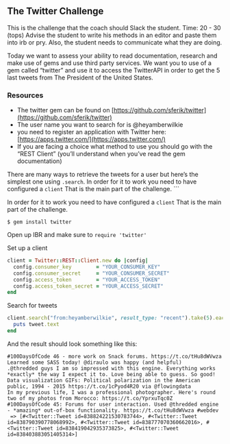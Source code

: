 ## The Twitter Challenge
This is the challenge that the coach should Slack the student. Time: 20 - 30 (tops) Advise the student to write his methods in an editor and paste them into irb or pry.  Also, the student needs to communicate what they are doing.


Today we want to assess your ability to read documentation, research and make use of gems and use third party services. We want you to use of a gem called “twitter”  and use it to access the TwitterAPI in order to get the 5 last tweets from The President of the United States.

### Resources

* The twitter gem can be found on [https://github.com/sferik/twitter](https://github.com/sferik/twitter)
* The user name you want to search for is @heyamberwilkie
* you need to register an application with Twitter here: [https://apps.twitter.com/](https://apps.twitter.com/)
* If you are facing a choice what method to use you should go with the “REST Client” (you’ll understand when you’ve read the gem documentation)

There are many ways to retrieve the tweets for a user but here’s the simplest one using `.search`. 
In order for it to work you need to have configured a `client` That is the main part of the challenge. ```

In order for it to work you need to have configured a `client` That is the main part of the challenge. 

```shell
$ gem install twitter

```
Open up IBR and make sure to `require 'twitter'`

Set up a client
```ruby
client = Twitter::REST::Client.new do |config|
  config.consumer_key        = "YOUR_CONSUMER_KEY"
  config.consumer_secret     = "YOUR_CONSUMER_SECRET"
  config.access_token        = "YOUR_ACCESS_TOKEN"
  config.access_token_secret = "YOUR_ACCESS_SECRET"
end
```

Search for tweets
```ruby
client.search("from:heyamberwilkie", result_type: "recent").take(5).each do |tweet|
  puts tweet.text
end

```

And the result should look something like this:

```shell
#100DaysOfCode 46 - more work on Snack forums. https://t.co/tHu8dWVwza Learned some SASS today! @diraulo was happy (and helpful)
.@thredded guys I am so impressed with this engine. Everything works *exactly* the way I expect it to. Love being able to guess. So good!
Data visualization GIFs: Political polarization in the American public, 1994 - 2015 https://t.co/1cPyod4R20 via @flowingdata
In my previous life, I was a professional photographer. Here's round two of my photos from Morocco: https://t.co/YprxuTqc0Z
#100DaysOfCode 45: Forums for user interaction. Used @thredded engine - *amazing* out-of-box functionality. https://t.co/tHu8dWVwza #webdev
 => [#<Twitter::Tweet id=838824221530783744>, #<Twitter::Tweet id=838790390778068992>, #<Twitter::Tweet id=838777070360662016>, #<Twitter::Tweet id=838419042935373825>, #<Twitter::Tweet id=838403883051405314>] 
```
